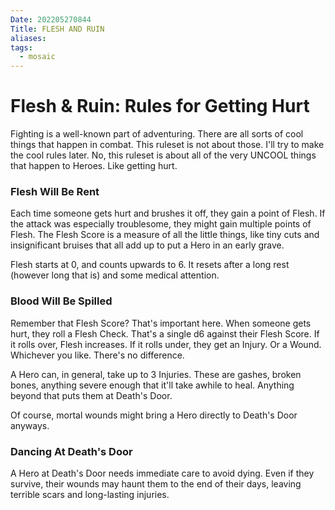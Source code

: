 ```yaml
---
Date: 202205270844
Title: FLESH AND RUIN
aliases: 
tags:
  - mosaic
---
```

# Flesh & Ruin: Rules for Getting Hurt
Fighting is a well-known part of adventuring. There are all sorts of cool things that happen in combat. This ruleset is not about those. I'll try to make the cool rules later. No, this ruleset is about all of the very UNCOOL things that happen to Heroes. Like getting hurt.

### Flesh Will Be Rent
Each time someone gets hurt and brushes it off, they gain a point of Flesh. If the attack was especially troublesome, they might gain multiple points of Flesh. The Flesh Score is a measure of all the little things, like tiny cuts and insignificant bruises that all add up to put a Hero in an early grave.

Flesh starts at 0, and counts upwards to 6. It resets after a long rest (however long that is) and some medical attention.

### Blood Will Be Spilled
Remember that Flesh Score? That's important here. When someone gets hurt, they roll a Flesh Check. That's a single d6 against their Flesh Score. If it rolls over, Flesh increases. If it rolls under, they get an Injury. Or a Wound. Whichever you like. There's no difference.

A Hero can, in general, take up to 3 Injuries. These are gashes, broken bones, anything severe enough that it'll take awhile to heal. Anything beyond that puts them at Death's Door.

Of course, mortal wounds might bring a Hero directly to Death's Door anyways.

### Dancing At Death's Door
A Hero at Death's Door needs immediate care to avoid dying. Even if they survive, their wounds may haunt them to the end of their days, leaving terrible scars and long-lasting injuries.